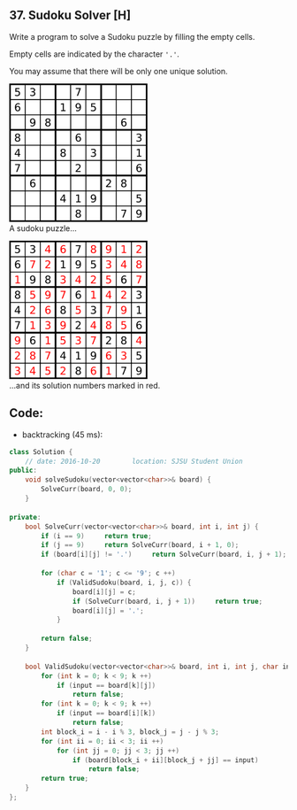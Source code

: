 ## 37. Sudoku Solver [H]
Write a program to solve a Sudoku puzzle by filling the empty cells.

Empty cells are indicated by the character `'.'`.

You may assume that there will be only one unique solution.

![](https://github.com/ysong49/LeetCode-Note/blob/master/image/250px-Sudoku-by-L2G-20050714.svg.png)   
A sudoku puzzle...

![](https://github.com/ysong49/LeetCode-Note/blob/master/image/250px-Sudoku-by-L2G-20050714_solution.svg.png)   
...and its solution numbers marked in red.

## Code:
- backtracking (45 ms):
```c++
class Solution {
    // date: 2016-10-20        location: SJSU Student Union
public:
    void solveSudoku(vector<vector<char>>& board) {
        SolveCurr(board, 0, 0);
    }

private: 
    bool SolveCurr(vector<vector<char>>& board, int i, int j) {
        if (i == 9)     return true;
        if (j == 9)     return SolveCurr(board, i + 1, 0);
        if (board[i][j] != '.')     return SolveCurr(board, i, j + 1);
        
        for (char c = '1'; c <= '9'; c ++) 
            if (ValidSudoku(board, i, j, c)) {
                board[i][j] = c;
                if (SolveCurr(board, i, j + 1))     return true;
                board[i][j] = '.';
            }
        
        return false;
    }
    
    bool ValidSudoku(vector<vector<char>>& board, int i, int j, char input) {
        for (int k = 0; k < 9; k ++)
            if (input == board[k][j])
                return false;
        for (int k = 0; k < 9; k ++)
            if (input == board[i][k])
                return false;    
        int block_i = i - i % 3, block_j = j - j % 3;
        for (int ii = 0; ii < 3; ii ++)
            for (int jj = 0; jj < 3; jj ++)
                if (board[block_i + ii][block_j + jj] == input)
                    return false;
        return true;
    }
};
```
